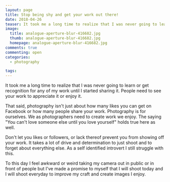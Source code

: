 ```yaml
---
layout: page
title: Stop being shy and get your work out there!
date: 2018-04-26
teaser: It took me a long time to realize that I was never going to learn or get recognition for any of my work...
image:
  title: analogue-aperture-blur-416682.jpg
  thumb: analogue-aperture-blur-416682.jpg
  homepage: analogue-aperture-blur-416682.jpg
comments: true
commenting: open
categories:
  - photography

tags:
---
```

It took me a long time to realize that I was never going to learn or
get recognition for any of my work until I started sharing it. People need to see your work to appreciate it or enjoy it.

That said, photography isn't just about how many likes you can get on Facebook or how many people share your work. Photography is for ourselves. We as photographers
need to create work we enjoy. The saying "You can't love someone else until you love yourself" holds true here as well.

Don't let you likes or followers, or lack thereof prevent you from showing off your work. It takes a lot of drive and determination to just shoot and to
forget about everything else. As a self identified introvert I still struggle with this.

To this day I feel awkward or weird taking my camera out in public or in front of people but I've made a promise to myself that I will shoot today and I will shoot everyday
to improve my craft and create images I enjoy.
